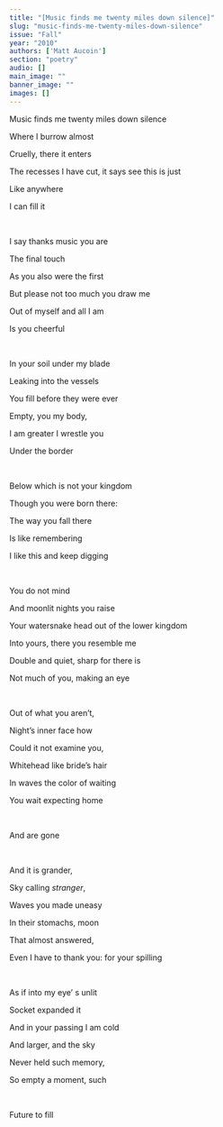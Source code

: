 ```yaml
---
title: "[Music finds me twenty miles down silence]"
slug: "music-finds-me-twenty-miles-down-silence"
issue: "Fall"
year: "2010"
authors: ['Matt Aucoin']
section: "poetry"
audio: []
main_image: ""
banner_image: ""
images: []
---
```

Music finds me twenty miles down silence

 Where I burrow almost

 Cruelly, there it enters

 The recesses I have cut, it says see this is just

 Like anywhere

 I can fill it

  

 I say thanks music you are

 The final touch

 As you also were the first

 But please not too much you draw me

 Out of myself and all I am

 Is you cheerful

  

 In your soil under my blade

 Leaking into the vessels

 You fill before they were ever

 Empty, you my body,

 I am greater I wrestle you

 Under the border

  

 Below which is not your kingdom

 Though you were born there:

 The way you fall there

 Is like remembering

 I like this and keep digging

  

 You do not mind

 And moonlit nights you raise

 Your watersnake head out of the lower kingdom

 Into yours, there you resemble me

 Double and quiet, sharp for there is

 Not much of you, making an eye

  

 Out of what you aren’t,

 Night’s inner face how

 Could it not examine you,

 Whitehead like bride’s hair

 In waves the color of waiting

 You wait expecting home

  

 And are gone

  

 And it is grander,

 Sky calling *stranger*,

 Waves you made uneasy

 In their stomachs, moon 

 That almost answered,

 Even I have to thank you: for your spilling

  

 As if into my eye’ s unlit

 Socket expanded it

 And in your passing I am cold

 And larger, and the sky

 Never held such memory,

 So empty a moment, such

 

Future to fill

